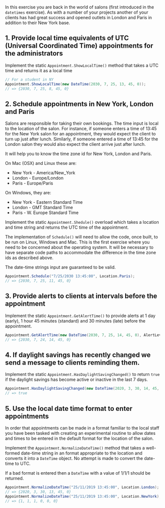 In this exercise you are back in the world of salons (first introduced in the `datetimes` exercise). As with a number of your projects another of your clients has had great success and opened outlets in London and Paris in addition to their New York base.

## 1. Provide local time equivalents of UTC (Universal Coordinated Time) appointments for the administrators

Implement the static `Appointment.ShowLocalTime()` method that takes a UTC time and returns it as a local time

```csharp
// For a student in NY
Appointment.ShowLocalTime(new DateTime(2030, 7, 25, 13, 45, 0));
// => {2030, 7, 25, 8, 45, 0}
```

## 2. Schedule appointments in New York, London and Paris

Salons are responsible for taking their own bookings. The time input is local to the location of the salon. For instance, if someone enters a time of 13:45 for the New York salon for an appointment, they would expect the client to turn up just after lunch. Similarly, if someone entered a time of 13:45 for the London salon they would also expect the client arrive just after lunch.

It will help you to know the time zone id for New York, London and Paris.

On Mac (OSX) and Linux these are:

- New York - America/New_York
- London - Europe/London
- Paris - Europe/Paris

On Windows, they are:

- New York - Eastern Standard Time
- London - GMT Standard Time
- Paris - W. Europe Standard Time

Implement the static `Appointment.Shedule()` overload which takes a location and time string and returns the UTC time of the appointment.

The implementation of `Schedule()` will need to allow the code, once built, to be run on Linux, Windows and Mac. This is the first exercise where you need to be concerned about the operating system. It will be necessary to have separate code paths to accommodate the difference in the time zone ids as described above.

The date-time strings input are guaranteed to be valid.

```csharp
Appointment.Schedule("7/25/2030 13:45:00", Location.Paris);
// => {2030, 7, 25, 11, 45, 0}
```

## 3. Provide alerts to clients at intervals before the appointment

Implement the static `Appointment.GetAlertTime()` to provide alerts at 1 day (early), 1 hour 45 minutes (standard) and 30 minutes (late) before the appointment.

```csharp
Appointment.GetAlertTime(new DateTime(2030, 7, 25, 14, 45, 0), AlertLevel.Early);
// => {2030, 7, 24, 14, 45, 0}
```

## 4. If daylight savings has recently changed we send a message to clients reminding them.

Implement the static `Appointment.HasDaylightSavingChanged()` to return `true` if the daylight savings has become active or inactive in the last 7 days.

```csharp
Appointment.HasDaylightSavingChanged(new DateTime(2020, 3, 30, 14, 45, 0), Location.London);
// => true
```

## 5. Use the local date time format to enter appointments

In order that appointments can be made in a format familiar to the local staff you have been tasked with creating an experimental routine to allow dates and times to be entered in the default format for the location of the salon.

Implement the `Appointment.NormalizeDateTime()` method that takes a well-formed date-time string in an format appropriate to the location and converts it into a `DateTime` object. No attempt is made to convert the date-time to UTC.

If a bad format is entered then a `DateTime` with a value of 1/1/1 should be returned.

```csharp
Appointment.NormalizeDateTime("25/11/2019 13:45:00", Location.London);
// => {2020, 3, 30, 13, 45, 0}
Appointment.NormalizeDateTime("25/11/2019 13:45:00", Location.NewYork);
// => {1, 1, 1, 0, 0, 0}
```
